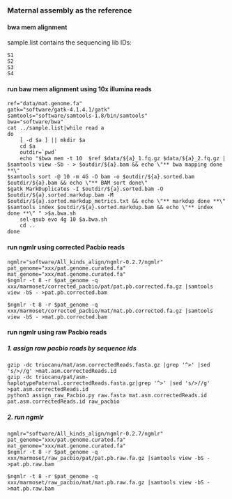 ### Maternal assembly as the reference

#### bwa mem alignment

sample.list contains the sequencing lib IDs:

```text
S1
S2
S3
S4
```


#### run baw mem alignment using 10x illumina reads

```shell
ref="data/mat.genome.fa"
gatk="software/gatk-4.1.4.1/gatk"
samtools="software/samtools-1.8/bin/samtools"
bwa="software/bwa"
cat ../sample.list|while read a
do
	[ -d $a ] || mkdir $a
	cd $a
	outdir=`pwd`
	echo "$bwa mem -t 10  $ref $data/${a}_1.fq.gz $data/${a}_2.fq.gz | $samtools view -Sb - > $outdir/${a}.bam && echo \"** bwa mapping done **\"
$samtools sort -@ 10 -m 4G -O bam -o $outdir/${a}.sorted.bam $outdir/${a}.bam && echo \"** BAM sort done\"
$gatk MarkDuplicates -I $outdir/${a}.sorted.bam -O $outdir/${a}.sorted.markdup.bam -M $outdir/${a}.sorted.markdup_metrics.txt && echo \"** markdup done **\"
$samtools index $outdir/${a}.sorted.markdup.bam && echo \"** index done **\" " >$a.bwa.sh
	sel-qsub evo 4g 10 $a.bwa.sh
	cd ..
done
```

#### run ngmlr using corrected Pacbio reads

```shell
ngmlr="software/All_kinds_align/ngmlr-0.2.7/ngmlr"
pat_genome="xxx/pat.genome.curated.fa"
mat_genome="xxx/mat.genome.curated.fa"
$ngmlr -t 8 -r $pat_genome -q xxx/marmoset/corrected_pacbio/pat/pat.pb.corrected.fa.gz |samtools view -bS - >pat.pb.corrected.bam

$ngmlr -t 8 -r $pat_genome -q xxx/marmoset/corrected_pacbio/mat/mat.pb.corrected.fa.gz |samtools view -bS - >mat.pb.corrected.bam

```

#### run ngmlr using raw Pacbio reads

##### 1. assign raw pacbio reads by sequence ids

```
gzip -dc triocanu/mat/asm.correctedReads.fasta.gz |grep '^>' |sed 's/>//g' >mat.asm.correctedReads.id
gzip -dc triocanu/pat/asm-haplotypePaternal.correctedReads.fasta.gz|grep '^>' |sed 's/>//g' >pat.asm.correctedReads.id
python3 assign_raw_Pacbio.py raw.fasta mat.asm.correctedReads.id pat.asm.correctedReads.id raw_pacbio

```

##### 2. run ngmlr

```shell
ngmlr="software/All_kinds_align/ngmlr-0.2.7/ngmlr"
pat_genome="xxx/pat.genome.curated.fa"
mat_genome="xxx/mat.genome.curated.fa"
$ngmlr -t 8 -r $pat_genome -q xxx/marmoset/raw_pacbio/pat/pat.pb.raw.fa.gz |samtools view -bS - >pat.pb.raw.bam

$ngmlr -t 8 -r $pat_genome -q xxx/marmoset/raw_pacbio/mat/mat.pb.raw.fa.gz |samtools view -bS - >mat.pb.raw.bam

```

